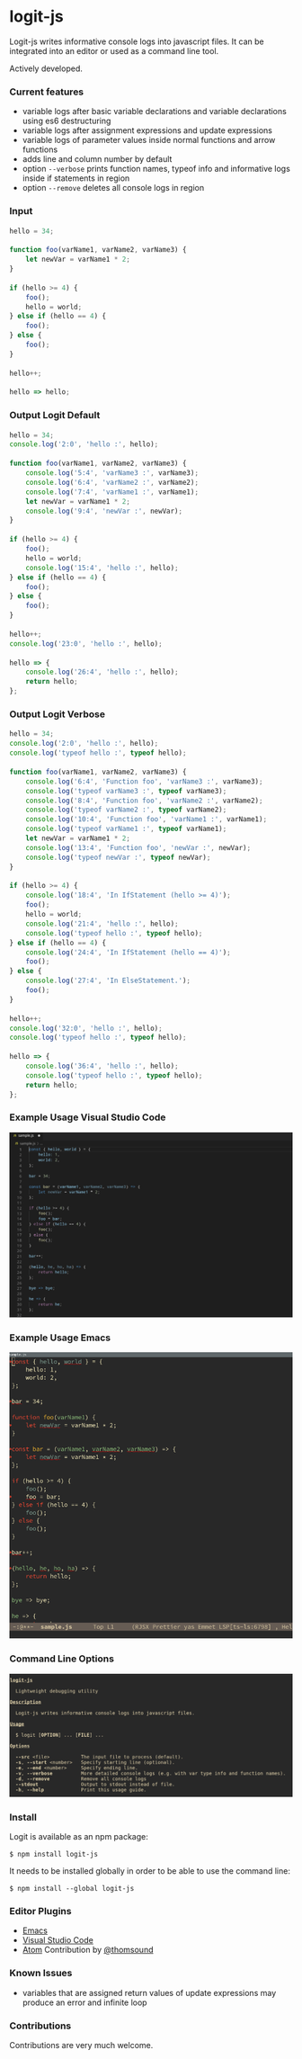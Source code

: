 # logit-js

Logit-js writes informative console logs into javascript files. It can
be integrated into an editor or used as a command line tool.

Actively developed.

### Current features

- variable logs after basic variable declarations and variable declarations using es6 destructuring
- variable logs after assignment expressions and update expressions
- variable logs of parameter values inside normal functions and arrow functions
- adds line and column number by default
- option `--verbose` prints function names, typeof info and
  informative logs inside if statements in region
- option `--remove` deletes all console logs in region

### Input

```js
hello = 34;

function foo(varName1, varName2, varName3) {
    let newVar = varName1 * 2;
}

if (hello >= 4) {
    foo();
    hello = world;
} else if (hello == 4) {
    foo();
} else {
    foo();
}

hello++;

hello => hello;
```

### Output Logit Default

```js
hello = 34;
console.log('2:0', 'hello :', hello);

function foo(varName1, varName2, varName3) {
    console.log('5:4', 'varName3 :', varName3);
    console.log('6:4', 'varName2 :', varName2);
    console.log('7:4', 'varName1 :', varName1);
    let newVar = varName1 * 2;
    console.log('9:4', 'newVar :', newVar);
}

if (hello >= 4) {
    foo();
    hello = world;
    console.log('15:4', 'hello :', hello);
} else if (hello == 4) {
    foo();
} else {
    foo();
}

hello++;
console.log('23:0', 'hello :', hello);

hello => {
    console.log('26:4', 'hello :', hello);
    return hello;
};
```

### Output Logit Verbose

```js
hello = 34;
console.log('2:0', 'hello :', hello);
console.log('typeof hello :', typeof hello);

function foo(varName1, varName2, varName3) {
    console.log('6:4', 'Function foo', 'varName3 :', varName3);
    console.log('typeof varName3 :', typeof varName3);
    console.log('8:4', 'Function foo', 'varName2 :', varName2);
    console.log('typeof varName2 :', typeof varName2);
    console.log('10:4', 'Function foo', 'varName1 :', varName1);
    console.log('typeof varName1 :', typeof varName1);
    let newVar = varName1 * 2;
    console.log('13:4', 'Function foo', 'newVar :', newVar);
    console.log('typeof newVar :', typeof newVar);
}

if (hello >= 4) {
    console.log('18:4', 'In IfStatement (hello >= 4)');
    foo();
    hello = world;
    console.log('21:4', 'hello :', hello);
    console.log('typeof hello :', typeof hello);
} else if (hello == 4) {
    console.log('24:4', 'In IfStatement (hello == 4)');
    foo();
} else {
    console.log('27:4', 'In ElseStatement.');
    foo();
}

hello++;
console.log('32:0', 'hello :', hello);
console.log('typeof hello :', typeof hello);

hello => {
    console.log('36:4', 'hello :', hello);
    console.log('typeof hello :', typeof hello);
    return hello;
};
```

### Example Usage Visual Studio Code

![Example Usage Visual Studio Code](samples/readme/vscode1.gif)

### Example Usage Emacs

![Example Usage Emacs](samples/readme/emacs2.gif)

### Command Line Options

![Example Usage Command Line](samples/readme/command_line.png)

### Install

Logit is available as an npm package:

```
$ npm install logit-js
```

It needs to be installed globally in order to be able to use the
command line:

```
$ npm install --global logit-js
```

### Editor Plugins
- [Emacs](emacs-plugin/plugin.el)
- [Visual Studio Code](vscode-plugin/logit)
- [Atom](atom-plugin/logit) Contribution by [@thomsound](https://github.com/thomsound/)

### Known Issues
- variables that are assigned return values of update expressions may produce an error and
  infinite loop

### Contributions
Contributions are very much welcome.
